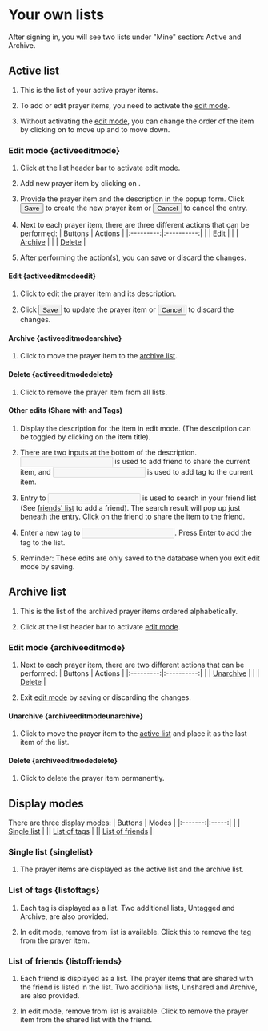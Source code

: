# Your own lists

After signing in, you will see two lists under "Mine" section: <span class="listhead">Active</span> and <span class="listhead">Archive</span>.

## Active list

1. This is the list of your active prayer items.

2. To add or edit prayer items, you need to activate the [edit mode](#activeeditmode).

3. Without activating the [edit mode](#activeeditmode), you can change the order of the item by clicking on <span class="actions"><i class="fa fa-chevron-up"></i></span> to move up and <span class="actions"><i class="fa fa-chevron-down"></i></span> to move down.

### Edit mode {activeeditmode}

1. Click <span class="listhead"><i class="fa fa-pencil"></i></span> at the list header bar to activate edit mode.

2. Add new prayer item by clicking on <span class="actions"><i class="fa fa-plus"></i></span>.

3. Provide the prayer item and the description in the popup form. Click <button type="button"><i class="fa fa-save"></i> Save</button> to create the new prayer item or <button type="button"><i class="fa fa-undo"></i> Cancel</button> to cancel the entry.

4. Next to each prayer item, there are three different actions that can be performed:
| Buttons   | Actions    |
|:---------:|:----------:|
| <i class="fa fa-pencil"></i> | [Edit](#activeeditmodeedit)       |
| <i class="fa fa-download"></i>  | [Archive](#activeeditmodearchive)    |
| <i class="fa fa-times"></i> | [Delete](#activeeditmodedelete)     |

5. After performing the action(s), you can save <span class="listhead"><i class="fa fa-save"></i></span> or discard <span class="listhead"><i class="fa fa-undo"></i></span> the changes.


#### <i class="fa fa-pencil"></i> Edit  {activeeditmodeedit}

1. Click <span class="actions"><i class="fa fa-pencil"></i></span> to edit the prayer item and its description.

2. Click <button type="button"><i class="fa fa-save"></i> Save</button> to update the prayer item or <button type="button"><i class="fa fa-undo"></i> Cancel</button> to discard the changes.

#### <i class="fa fa-download"></i> Archive {activeeditmodearchive}

1. Click <span class="actions"><i class="fa fa-download"></i></span> to move the prayer item to the [archive list](#archivelist).

#### <i class="fa fa-times"></i> Delete {activeeditmodedelete}

1. Click <span class="actions"><i class="fa fa-times"></i></span> to remove the prayer item from all lists.

#### Other edits (Share with and Tags)

1. Display the description for the item in edit mode. (The description can be toggled by clicking on the item title).

2. There are two inputs at the bottom of the description. 
<i class="fa fa-share-alt"></i> <input disabled> is used to add friend to share the current item, and
<i class="fa fa-tags"></i> <input disabled> is used to add tag to the current item.

3. Entry to <i class="fa fa-share-alt"></i> <input disabled> is used to search in your friend list (See [friends' list](?f=friendlists#friendslist) to add a friend). The search result will pop up just beneath the entry. Click on the friend to share the item to the friend.

4. Enter a new tag to <i class="fa fa-tags"></i> <input disabled>. Press <span class="key">Enter</span> to add the tag to the list.

5. Reminder: These edits are only saved to the database when you exit edit mode by saving.

## Archive list

1. This is the list of the archived prayer items ordered alphabetically.

2. Click <span class="listhead"><i class="fa fa-pencil"></i></span> at the list header bar to activate [edit mode](#archivededitmode).

### Edit mode {archiveeditmode}

1. Next to each prayer item, there are two different actions that can be performed:
| Buttons   | Actions    |
|:---------:|:----------:|
| <i class="fa fa-upload"></i>  | [Unarchive](#archiveeditmodeunarchive)    |
| <i class="fa fa-times"></i> | [Delete](#archiveeditmodedelete)     |

2. Exit [edit mode](#archivededitmode) by saving <span class="listhead"><i class="fa fa-save"></i></span> or discarding <span class="listhead"><i class="fa fa-undo"></i></span> the changes.

#### <i class="fa fa-upload"></i> Unarchive {archiveeditmodeunarchive}

1. Click <span class="actions"><i class="fa fa-upload"></i></span> to move the prayer item to the [active list](#activelist) and place it as the last item of the list.

#### <i class="fa fa-times"></i> Delete {archiveeditmodedelete}

1. Click <span class="actions"><i class="fa fa-times"></i></span> to delete the prayer item permanently.

## Display modes

There are three display modes: 
| Buttons | Modes |
|:-------:|:-----:|
|<i class="fa fa-list"></i> | [Single list](#singlelist) |
|<i class="fa fa-tags"></i>| [List of tags](#listoftags) |
|<i class="fa fa-users"></i>| [List of friends](#listoffriends) |


### Single list {singlelist}

1. The prayer items are displayed as the active list and the archive list.

### List of tags {listoftags}

1. Each tag is displayed as a list. Two additional lists, <span class="listhead">Untagged</span> and <span class="listhead">Archive</span>, are also provided.

2. In edit mode, remove from list <span class="actions"><i class="fa fa-outdent"></i></span> is available. Click this to remove the tag from the prayer item.

### List of friends {listoffriends}

1. Each friend is displayed as a list. The prayer items that are shared with the friend is listed in the list. Two additional lists, <span class="listhead">Unshared</span> and <span class="listhead">Archive</span>, are also provided.

2. In edit mode, remove from list <span class="actions"><i class="fa fa-outdent"></i></span> is available. Click <span class="actions"><i class="fa fa-outdent"></i></span> to remove the prayer item from the shared list with the friend.